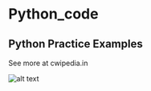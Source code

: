 # Python_code

## Python Practice Examples 

 See more at cwipedia.in
 
 ![alt text](https://www.python.org/static/img/python-logo.png)
